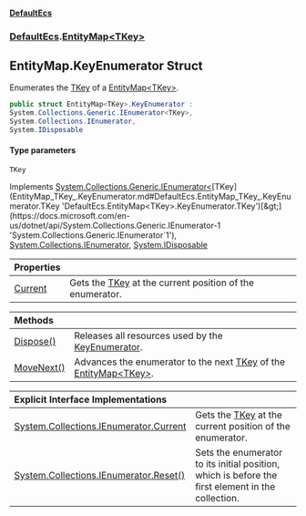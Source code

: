 #### [DefaultEcs](DefaultEcs.md 'DefaultEcs')
### [DefaultEcs](DefaultEcs.md#DefaultEcs 'DefaultEcs').[EntityMap&lt;TKey&gt;](EntityMap_TKey_.md 'DefaultEcs.EntityMap<TKey>')

## EntityMap<TKey>.KeyEnumerator Struct

Enumerates the [TKey](EntityMap_TKey_.KeyEnumerator.md#DefaultEcs.EntityMap_TKey_.KeyEnumerator.TKey 'DefaultEcs.EntityMap<TKey>.KeyEnumerator.TKey') of a [EntityMap&lt;TKey&gt;](EntityMap_TKey_.md 'DefaultEcs.EntityMap<TKey>').

```csharp
public struct EntityMap<TKey>.KeyEnumerator :
System.Collections.Generic.IEnumerator<TKey>,
System.Collections.IEnumerator,
System.IDisposable
```
#### Type parameters

<a name='DefaultEcs.EntityMap_TKey_.KeyEnumerator.TKey'></a>

`TKey`

Implements [System.Collections.Generic.IEnumerator&lt;](https://docs.microsoft.com/en-us/dotnet/api/System.Collections.Generic.IEnumerator-1 'System.Collections.Generic.IEnumerator`1')[TKey](EntityMap_TKey_.KeyEnumerator.md#DefaultEcs.EntityMap_TKey_.KeyEnumerator.TKey 'DefaultEcs.EntityMap<TKey>.KeyEnumerator.TKey')[&gt;](https://docs.microsoft.com/en-us/dotnet/api/System.Collections.Generic.IEnumerator-1 'System.Collections.Generic.IEnumerator`1'), [System.Collections.IEnumerator](https://docs.microsoft.com/en-us/dotnet/api/System.Collections.IEnumerator 'System.Collections.IEnumerator'), [System.IDisposable](https://docs.microsoft.com/en-us/dotnet/api/System.IDisposable 'System.IDisposable')

| Properties | |
| :--- | :--- |
| [Current](EntityMap_TKey_.KeyEnumerator.Current.md 'DefaultEcs.EntityMap<TKey>.KeyEnumerator.Current') | Gets the [TKey](EntityMap_TKey_.KeyEnumerator.md#DefaultEcs.EntityMap_TKey_.KeyEnumerator.TKey 'DefaultEcs.EntityMap<TKey>.KeyEnumerator.TKey') at the current position of the enumerator. |

| Methods | |
| :--- | :--- |
| [Dispose()](EntityMap_TKey_.KeyEnumerator.Dispose().md 'DefaultEcs.EntityMap<TKey>.KeyEnumerator.Dispose()') | Releases all resources used by the [KeyEnumerator](EntityMap_TKey_.KeyEnumerator.md 'DefaultEcs.EntityMap<TKey>.KeyEnumerator'). |
| [MoveNext()](EntityMap_TKey_.KeyEnumerator.MoveNext().md 'DefaultEcs.EntityMap<TKey>.KeyEnumerator.MoveNext()') | Advances the enumerator to the next [TKey](EntityMap_TKey_.KeyEnumerator.md#DefaultEcs.EntityMap_TKey_.KeyEnumerator.TKey 'DefaultEcs.EntityMap<TKey>.KeyEnumerator.TKey') of the [EntityMap&lt;TKey&gt;](EntityMap_TKey_.md 'DefaultEcs.EntityMap<TKey>'). |

| Explicit Interface Implementations | |
| :--- | :--- |
| [System.Collections.IEnumerator.Current](EntityMap_TKey_.KeyEnumerator.System.Collections.IEnumerator.Current.md 'DefaultEcs.EntityMap<TKey>.KeyEnumerator.System.Collections.IEnumerator.Current') | Gets the [TKey](EntityMap_TKey_.KeyEnumerator.md#DefaultEcs.EntityMap_TKey_.KeyEnumerator.TKey 'DefaultEcs.EntityMap<TKey>.KeyEnumerator.TKey') at the current position of the enumerator. |
| [System.Collections.IEnumerator.Reset()](EntityMap_TKey_.KeyEnumerator.System.Collections.IEnumerator.Reset().md 'DefaultEcs.EntityMap<TKey>.KeyEnumerator.System.Collections.IEnumerator.Reset()') | Sets the enumerator to its initial position, which is before the first element in the collection. |

